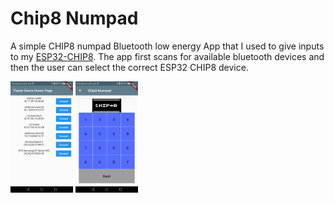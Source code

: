# Chip8 Numpad

A simple CHIP8 numpad Bluetooth low energy App that I used to give inputs to my [ESP32-CHIP8]().
The app first scans for available bluetooth devices and then the user can select the correct ESP32 CHIP8 device.  

<p float="left">
  <img src="docs/ble_scanner.png" width="100" />
  <img src="docs/numpad.png" width="100" /> 
</p>



